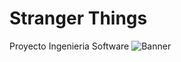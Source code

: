 # Stranger Things
 Proyecto Ingenieria Software
![Banner](https://user-images.githubusercontent.com/114180359/191836817-aef0f007-4788-407a-ae66-effbff3e0479.jpg)

